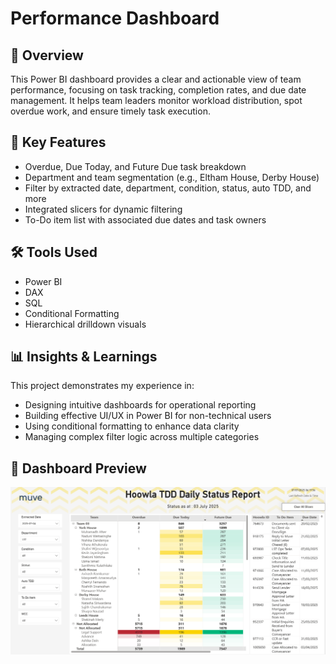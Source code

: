 # Performance Dashboard

## 📌 Overview
This Power BI dashboard provides a clear and actionable view of team performance, focusing on task tracking, completion rates, and due date management. It helps team leaders monitor workload distribution, spot overdue work, and ensure timely task execution.

## 🎯 Key Features
- Overdue, Due Today, and Future Due task breakdown
- Department and team segmentation (e.g., Eltham House, Derby House)
- Filter by extracted date, department, condition, status, auto TDD, and more
- Integrated slicers for dynamic filtering
- To-Do item list with associated due dates and task owners

## 🛠️ Tools Used
- Power BI
- DAX
- SQL
- Conditional Formatting
- Hierarchical drilldown visuals

## 📊 Insights & Learnings
This project demonstrates my experience in:
- Designing intuitive dashboards for operational reporting
- Building effective UI/UX in Power BI for non-technical users
- Using conditional formatting to enhance data clarity
- Managing complex filter logic across multiple categories

## 📸 Dashboard Preview
![Performance Dashboard](Performance.png)


